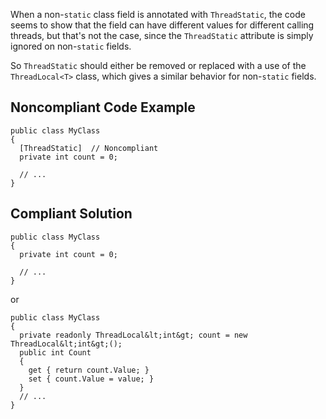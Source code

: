 
When a non-`static` class field is annotated with `ThreadStatic`, the code seems to show that the field can have different values for different calling threads, but that's not the case, since the `ThreadStatic` attribute is simply ignored on non-`static` fields.

So `ThreadStatic` should either be removed or replaced with a use of the `ThreadLocal<T>` class, which gives a similar behavior for non-`static` fields.

## Noncompliant Code Example


    public class MyClass
    {
      [ThreadStatic]  // Noncompliant
      private int count = 0;
    
      // ...
    }


## Compliant Solution


    public class MyClass
    {
      private int count = 0;
    
      // ...
    }


or


    public class MyClass
    {
      private readonly ThreadLocal&lt;int&gt; count = new ThreadLocal&lt;int&gt;();
      public int Count
      {
        get { return count.Value; }
        set { count.Value = value; }
      }
      // ...
    }

